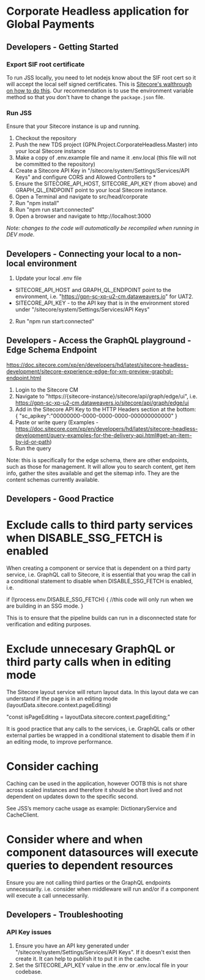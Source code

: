 # Corporate Headless application for Global Payments

## Developers - Getting Started

### Export SIF root certificate
To run JSS locally, you need to let nodejs know about the SIF root cert so it will accept the local self signed certificates. This is [Sitecore's walthrough on how to do this](https://doc.sitecore.com/xp/en/developers/hd/latest/sitecore-headless-development/walkthrough--configuring-sitecore-ca-certificates-for-node-js.html). Our recommendation is to use the environment variable method so that you don't have to change the `package.json` file. 

### Run JSS
Ensure that your Sitecore instance is up and running.
1. Checkout the repository
2. Push the new TDS project (GPN.Project.CorporateHeadless.Master) into your local Sitecore instance
3. Make a copy of .env.example file and name it .env.local (this file will not be committed to the repository)
4. Create a Sitecore API Key in "/sitecore/system/Settings/Services/API Keys" and configure CORS and Allowed Controllers to *
5. Ensure the SITECORE_API_HOST, SITECORE_API_KEY (from above) and GRAPH_QL_ENDPOINT point to your local Sitecore instance.
6. Open a Terminal and navigate to src/head/corporate
7. Run "npm install"
8. Run "npm run start:connected"
9. Open a browser and navigate to http://localhost:3000

_Note: changes to the code will automatically be recompiled when running in DEV mode._

## Developers - Connecting your local to a non-local environment

1. Update your local .env file
- SITECORE_API_HOST and GRAPH_QL_ENDPOINT point to the environment, i.e. "https://gpn-sc-xp-u2-cm.dataweavers.io" for UAT2.
- SITECORE_API_KEY - to the API key that is in the environment stored under "/sitecore/system/Settings/Services/API Keys"
2. Run "npm run start:connected"

## Developers - Access the GraphQL playground - Edge Schema Endpoint

https://doc.sitecore.com/xp/en/developers/hd/latest/sitecore-headless-development/sitecore-experience-edge-for-xm-preview-graphql-endpoint.html

1. Login to the Sitecore CM 
2. Navigate to "https://{sitecore-instance}/sitecore/api/graph/edge/ui", i.e. https://gpn-sc-xp-u2-cm.dataweavers.io/sitecore/api/graph/edge/ui
3. Add in the Sitecore API Key to the HTTP Headers section at the bottom:
{
  "sc_apikey":"00000000-0000-0000-0000-000000000000"
}
4. Paste or write query (Examples - https://doc.sitecore.com/xp/en/developers/hd/latest/sitecore-headless-development/query-examples-for-the-delivery-api.html#get-an-item-by-id-or-path)
5. Run the query 

Note: this is specifically for the edge schema, there are other endpoints, such as those for management. It will allow you to search content, get item info, gather the sites available and get the sitemap info. They are the content schemas currently available.

## Developers - Good Practice

# Exclude calls to third party services when DISABLE_SSG_FETCH is enabled
When creating a component or service that is dependent on a third party service, i.e. GraphQL call to Sitecore, it is essential that you wrap the call in a conditional statement to disable when DISABLE_SSG_FETCH is enabled, i.e.

if (!process.env.DISABLE_SSG_FETCH) {
    //this code will only run when we are building in an SSG mode.
}

This is to ensure that the pipeline builds can run in a disconnected state for verification and editing purposes.

# Exclude unnecesary GraphQL or third party calls when in editing mode

The Sitecore layout service will return layout data. In this layout data we can understand if the page is in an editing mode (layoutData.sitecore.context.pageEditing)

"const isPageEditing = layoutData.sitecore.context.pageEditing;"

It is good practice that any calls to the services, i.e. GraphQL calls or other external parties be wrapped in a conditional statement to disable them if in an editing mode, to improve performance.

# Consider caching

Caching can be used in the application, however OOTB this is not share across scaled instances and therefore it should be short lived and not dependent on updates down to the specific second.

See JSS’s memory cache usage as example: DictionaryService and CacheClient.

# Consider where and when component datasources will execute queries to dependent resources

Ensure you are not calling third parties or the GraphQL endpoints unnecessarily. i.e. consider when middleware will run and/or if a component will execute a call unnecessarily.

## Developers - Troubleshooting

### API Key issues

1. Ensure you have an API key generated under "/sitecore/system/Settings/Services/API Keys". If it doesn't exist then create it. It can help to publish it to put it in the cache. 
2. Set the SITECORE_API_KEY value in the .env or .env.local file in your codebase. 

